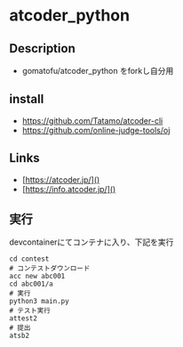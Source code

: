 # atcoder_python

## Description  
*  gomatofu/atcoder_python をforkし自分用

## install
* https://github.com/Tatamo/atcoder-cli
* https://github.com/online-judge-tools/oj

## Links
* [https://atcoder.jp/]()
* [https://info.atcoder.jp/]()

## 実行

devcontainerにてコンテナに入り、下記を実行

```
cd contest
# コンテストダウンロード
acc new abc001
cd abc001/a
# 実行
python3 main.py
# テスト実行
attest2
# 提出
atsb2
```